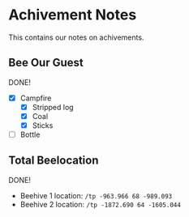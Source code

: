 # Achivement Notes

This contains our notes on achivements.

## Bee Our Guest

DONE!

- [x] Campfire
  - [x] Stripped log
  - [x] Coal
  - [x] Sticks
- [ ] Bottle

## Total Beelocation

DONE!

- Beehive 1 location: `/tp -963.966 68 -989.093`
- Beehive 2 location: `/tp -1872.690 64 -1605.044`
